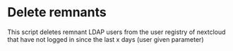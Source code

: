 # Delete remnants
This script deletes remnant LDAP users from the user registry of nextcloud that have not logged in since the last x days (user given parameter)
